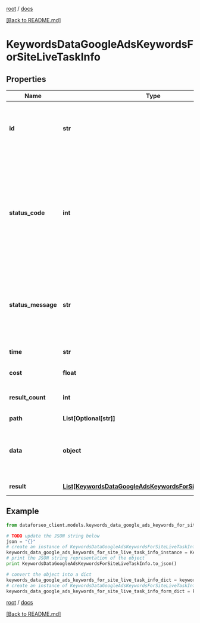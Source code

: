 [root](./../ "root") / [docs](./ "docs")

[[Back to README.md]](./../README.md "[Back to README.md]")

# KeywordsDataGoogleAdsKeywordsForSiteLiveTaskInfo

## Properties

Name | Type | Description | Notes
------------ | ------------- | ------------- | -------------
**id** | **str** | task identifier unique task identifier in our system in the UUID format | [optional]
**status_code** | **int** | status code of the task generated by DataForSEO, can be within the following range: 10000-60000 you can find the full list of the response codes here | [optional]
**status_message** | **str** | informational message of the task you can find the full list of general informational messages here | [optional]
**time** | **str** | execution time, seconds | [optional]
**cost** | **float** | total tasks cost, USD | [optional]
**result_count** | **int** | number of elements in the result array | [optional]
**path** | **List[Optional[str]]** | URL path | [optional]
**data** | **object** | contains the same parameters that you specified in the POST request | [optional]
**result** | [**List[KeywordsDataGoogleAdsKeywordsForSiteLiveResultInfo]**](KeywordsDataGoogleAdsKeywordsForSiteLiveResultInfo.md) | array of results | [optional]

## Example

```python
from dataforseo_client.models.keywords_data_google_ads_keywords_for_site_live_task_info import KeywordsDataGoogleAdsKeywordsForSiteLiveTaskInfo

# TODO update the JSON string below
json = "{}"
# create an instance of KeywordsDataGoogleAdsKeywordsForSiteLiveTaskInfo from a JSON string
keywords_data_google_ads_keywords_for_site_live_task_info_instance = KeywordsDataGoogleAdsKeywordsForSiteLiveTaskInfo.from_json(json)
# print the JSON string representation of the object
print KeywordsDataGoogleAdsKeywordsForSiteLiveTaskInfo.to_json()

# convert the object into a dict
keywords_data_google_ads_keywords_for_site_live_task_info_dict = keywords_data_google_ads_keywords_for_site_live_task_info_instance.to_dict()
# create an instance of KeywordsDataGoogleAdsKeywordsForSiteLiveTaskInfo from a dict
keywords_data_google_ads_keywords_for_site_live_task_info_form_dict = keywords_data_google_ads_keywords_for_site_live_task_info.from_dict(keywords_data_google_ads_keywords_for_site_live_task_info_dict)
```

  

[root](./../ "root") / [docs](./ "docs")

[[Back to README.md]](./../README.md "[Back to README.md]")